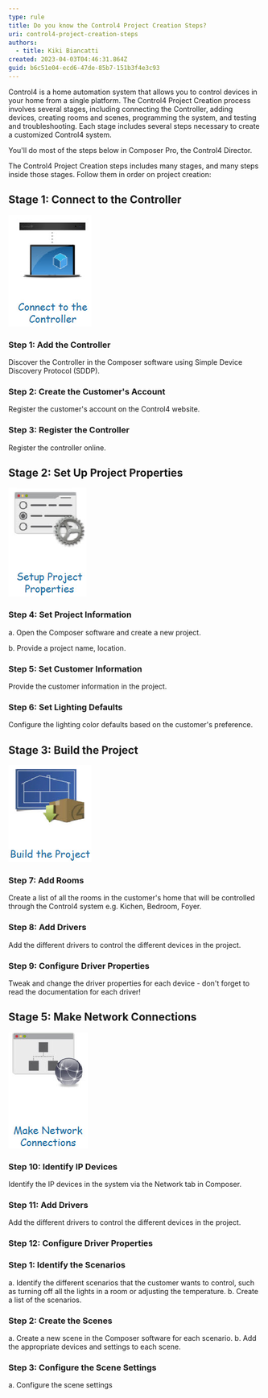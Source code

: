 ```yaml
---
type: rule
title: Do you know the Control4 Project Creation Steps?
uri: control4-project-creation-steps
authors:
  - title: Kiki Biancatti
created: 2023-04-03T04:46:31.864Z
guid: b6c51e04-ecd6-47de-85b7-151b3f4e3c93
---
```

Control4 is a home automation system that allows you to control devices in your home from a single platform. The Control4 Project Creation process involves several stages, including connecting the Controller, adding devices, creating rooms and scenes, programming the system, and testing and troubleshooting. Each stage includes several steps necessary to create a customized Control4 system.

You'll do most of the steps below in Composer Pro, the Control4 Director.

<!--endintro-->

The Control4 Project Creation steps includes many stages, and many steps inside those stages. Follow them in order on project creation:

## Stage 1: Connect to the Controller

![](stage1.jpg)

### Step 1: Add the Controller

Discover the Controller in the Composer software using Simple Device Discovery Protocol (SDDP).

### Step 2: Create the Customer's Account

Register the customer's account on the Control4 website.

### Step 3: Register the Controller

Register the controller online.

## Stage 2: Set Up Project Properties

![](stage2.jpg)

### Step 4: Set Project Information

a. Open the Composer software and create a new project.

b. Provide a project name, location.

### Step 5: Set Customer Information

Provide the customer information in the project.

### Step 6: Set Lighting Defaults

Configure the lighting color defaults based on the customer's preference.

## Stage 3: Build the Project

![](stage3.jpg)

### Step 7: Add Rooms

Create a list of all the rooms in the customer's home that will be controlled through the Control4 system e.g. Kichen, Bedroom, Foyer.

### Step 8: Add Drivers

Add the different drivers to control the different devices in the project.

### Step 9: Configure Driver Properties

Tweak and change the driver properties for each device - don't forget to read the documentation for each driver!

## Stage 5: Make Network Connections

![](stage4.jpg)

### Step 10: Identify IP Devices

Identify the IP devices in the system via the Network tab in Composer.

### Step 11: Add Drivers

Add the different drivers to control the different devices in the project.

### Step 12: Configure Driver Properties

### Step 1: Identify the Scenarios

a. Identify the different scenarios that the customer wants to control, such as turning off all the lights in a room or adjusting the temperature.
b. Create a list of the scenarios.

### Step 2: Create the Scenes

a. Create a new scene in the Composer software for each scenario.
b. Add the appropriate devices and settings to each scene.

### Step 3: Configure the Scene Settings

a. Configure the scene settings